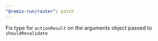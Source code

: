 ```yaml
---
"@remix-run/router": patch
---
```


Fix type for `actionResult` on the arguments object passed to `shouldRevalidate`
